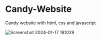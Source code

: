 # Candy-Website
Candy website with html, css and javascript


![Screenshot 2024-01-17 181029](https://github.com/Kartikshahi/Password_Generator/assets/145934248/663158b9-205c-422d-98a4-e2caeed74042)
